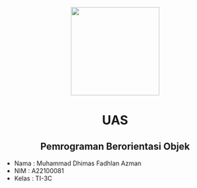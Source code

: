 <p align="center">
      <img style="width:200px; height:200px;"  src="https://telegra.ph/file/95182bcc7de10938ab9b9.png"></p>
<h1 align="center"><b>UAS</b></h1>
<h2 align="center"><b>Pemrograman Berorientasi Objek</b></h2>

- Nama : Muhammad Dhimas Fadhlan Azman
- NIM : A22100081
- Kelas : TI-3C
